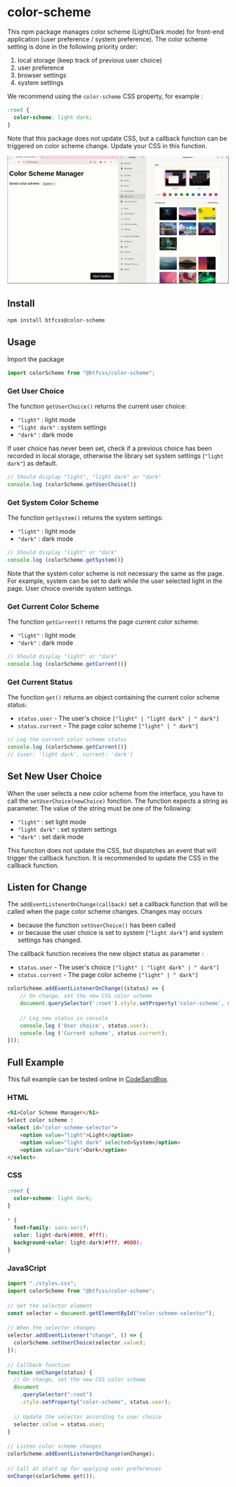 # color-scheme


This npm package manages color scheme (Light/Dark mode) for front-end application (user preference / system preference). 
The color scheme setting is done in the following priority order:
1. local storage (keep track of previous user choice)
2. user preference
3. browser settings
4. system settings


We recommend using the `color-scheme` CSS property, for example : 

```css
:root {
  color-scheme: light dark;
}
```

Note that this package does not update CSS, but a callback function can be triggered on color scheme change. Update your CSS in this function. 



[![Animation showing the system color scheme manager](/images/color-scheme.gif)](https://www.youtube.com/watch?v=PnN5bA45lsU)


## Install 

```bash
npm install btfcss@color-scheme
```

## Usage

Import the package

```js
import colorScheme from "@btfcss/color-scheme";
```

### Get User Choice

The function `getUserChoice()` returns the current user choice:
- `"light"` : light mode
- `"light dark"` : system settings
- `"dark"` : dark mode


If user choice has never been set, check if a previous choice has been recorded in local storage, otherwise the library set system settings (`"light dark"`) as default.

``` js
// Should display "light", "light dark" or "dark"
console.log (colorScheme.getUserChoice()}
```

### Get System Color Scheme

The function `getSystem()` returns the system settings:
- `"light"` : light mode
- `"dark"` : dark mode

``` js
// Should display "light" or "dark"
console.log (colorScheme.getSystem()}
```

Note that the system color scheme is not necessary the same as the page. For example, system can be set to dark while the user selected light in the page. User choice overide system settings. 


### Get Current Color Scheme

The function `getCurrent()` returns the page current color scheme:
- `"light"` : light mode
- `"dark"` : dark mode

``` js
// Should display "light" or "dark"
console.log (colorScheme.getCurrent()}
```

### Get Current Status

The function `get()` returns an object containing the current color scheme status:
 * `status.user` - The user's choice `["light" | "light dark" | " dark"]`
 * `status.current` - The page color scheme `["light" | " dark"]`
 
 ``` js
// Log the current color scheme status
console.log (colorScheme.getCurrent()}
// {user: 'light dark', current: 'dark'}
```

## Set New User Choice

When the user selects a new color scheme from the interface, you have to call the `setUserChoice(newChoice)` fonction. The function expects a string as parameter. The value of the string must be one of the following:
- `"light"` : set light mode
- `"light dark"` : set system settings
- `"dark"` : set dark mode

This function does not update the CSS, but dispatches an event that will trigger the callback function. It is recommended to update the CSS in the callback function. 


## Listen for Change

The `addEventListenerOnChange(callback)` set a callback function that will be called when the page color scheme changes. Changes may occurs 
- because the function `setUserChoice()` has been called 
- or because the user choice is set to system (`"light dark"`) and system settings has changed. 

The callback function receives the new object status as parameter :
 * `status.user` - The user's choice `["light" | "light dark" | " dark"]`
 * `status.current` - The page color scheme `["light" | " dark"]`
 
```js
colorScheme.addEventListenerOnChange((status) => {
    // On change, set the new CSS color scheme
    document.querySelector(':root').style.setProperty('color-scheme', status.user);

    // Log new status in console
    console.log ('User choice', status.user);
    console.log ('Current scheme', status.current);
}));
```



## Full Example

This full example can be tested online in [CodeSandBox](https://codesandbox.io/p/sandbox/color-scheme-yh97d3).
### HTML

``` html
<h1>Color Scheme Manager</h1>
Select color scheme :
<select id="color-scheme-selector">
    <option value="light">Light</option>
    <option value="light dark" selected>System</option>
    <option value="dark">Dark</option>
</select>
```

### CSS

```css
:root {
  color-scheme: light dark;
}

* {
  font-family: sans-serif;
  color: light-dark(#000, #fff);
  background-color: light-dark(#fff, #000);
}
```


### JavaSCript

``` js
import "./styles.css";
import colorScheme from "@btfcss/color-scheme";

// Get the selector element
const selector = document.getElementById("color-scheme-selector");

// When the selector changes
selector.addEventListener("change", () => {
  colorScheme.setUserChoice(selector.value);
});

// Callback function
function onChange(status) {
  // On change, set the new CSS color scheme
  document
    .querySelector(":root")
    .style.setProperty("color-scheme", status.user);

  // Update the selector according to user choice
  selector.value = status.user;
}

// Listen color scheme changes
colorScheme.addEventListenerOnChange(onChange);

// Call at start up for applying user preferences
onChange(colorScheme.get());
```
